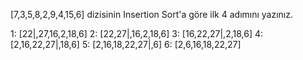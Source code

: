 [7,3,5,8,2,9,4,15,6] dizisinin Insertion Sort'a göre ilk 4 adımını yazınız.

1: [22|,27,16,2,18,6]
2: [22,27|,16,2,18,6]
3: [16,22,27|,2,18,6]
4: [2,16,22,27|,18,6]
5: [2,16,18,22,27|,6]
6: [2,6,16,18,22,27]
